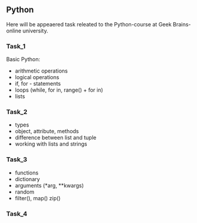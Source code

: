 ## Python

Here will be appeaered task releated to the Python-course at Geek Brains-online university.


### Task_1

Basic Python: 

- arithmetic operations
- logical operations
- if, for - statements
- loops (while, for in, range() + for in)
- lists


### Task_2

- types
- object, attribute, methods
- difference between list and tuple
- working with lists and strings

### Task_3

- functions
- dictionary
- arguments (*arg, **kwargs)
- random
- filter(), map() zip()


### Task_4
